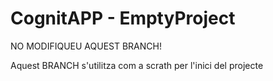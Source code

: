 # CognitAPP - EmptyProject

NO MODIFIQUEU AQUEST BRANCH!

Aquest BRANCH s'utilitza com a scrath per l'inici del projecte
